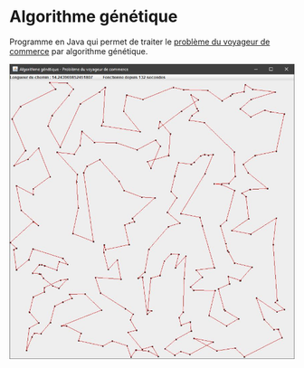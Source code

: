 # Algorithme génétique

Programme en Java qui permet de traiter le [problème du voyageur de commerce](https://fr.wikipedia.org/wiki/Probl%C3%A8me_du_voyageur_de_commerce) par algorithme génétique.

![Capture](/images/capture.jpg)

